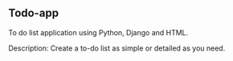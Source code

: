 ## Todo-app
To do list application using Python, Django and HTML.

Description:
Create a to-do list as simple or detailed as you need.
